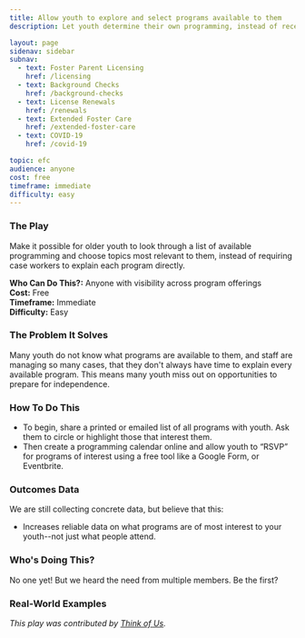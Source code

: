 ```yaml
---
title: Allow youth to explore and select programs available to them
description: Let youth determine their own programming, instead of receiving a filtered list from their case worker

layout: page
sidenav: sidebar
subnav:
  - text: Foster Parent Licensing
    href: /licensing
  - text: Background Checks
    href: /background-checks
  - text: License Renewals
    href: /renewals
  - text: Extended Foster Care
    href: /extended-foster-care
  - text: COVID-19
    href: /covid-19

topic: efc
audience: anyone
cost: free
timeframe: immediate
difficulty: easy
---
```



### The Play

Make it possible for older youth to look through a list of available programming and choose topics most relevant to them, instead of requiring case workers to explain each program directly.

**Who Can Do This?:**
Anyone with visibility across program offerings<br />
**Cost:**
Free<br />
**Timeframe:**
Immediate<br />
**Difficulty:**
Easy<br />

### The Problem It Solves

Many youth do not know what programs are available to them, and staff are managing so many cases, that they don't always have time to explain every available program. This means many youth miss out on opportunities to prepare for independence.

### How To Do This

* To begin, share a printed or emailed list of all programs with youth. Ask them to circle or highlight those that interest them.
* Then create a programming calendar online and allow youth to “RSVP” for programs of interest using a free tool like a Google Form, or Eventbrite.


### Outcomes Data

We are still collecting concrete data, but believe that this:
* Increases reliable data on what programs are of most interest to your youth--not just what people attend.


### Who's Doing This?

No one yet! But we heard the need from multiple members. Be the first?

### Real-World Examples

*This play was contributed by [Think of Us](https://thinkof-us.org).*